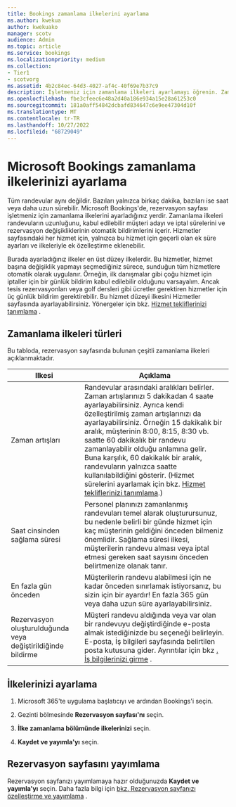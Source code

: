 ```yaml
---
title: Bookings zamanlama ilkelerini ayarlama
ms.author: kwekua
author: kwekuako
manager: scotv
audience: Admin
ms.topic: article
ms.service: bookings
ms.localizationpriority: medium
ms.collection:
- Tier1
- scotvorg
ms.assetid: 4b2c84ec-64d3-4027-af4c-40f69e7b37c9
description: İşletmeniz için zamanlama ilkeleri ayarlamayı öğrenin. Zamanlama ilkeleri randevuların uzunluğunun yanı sıra kabul edilebilir müşteri adayı ve iptal sürelerini içerir.
ms.openlocfilehash: fbe3cfeec6e48a2d40a186e934a15e28a61253c0
ms.sourcegitcommit: 181a0aff54842dcbafd834647c6e9ee47304d10f
ms.translationtype: MT
ms.contentlocale: tr-TR
ms.lasthandoff: 10/27/2022
ms.locfileid: "68729049"
---
```

# <a name="set-your-microsoft-bookings-scheduling-policies"></a>Microsoft Bookings zamanlama ilkelerinizi ayarlama

Tüm randevular aynı değildir. Bazıları yalnızca birkaç dakika, bazıları ise saat veya daha uzun sürebilir. Microsoft Bookings'de, rezervasyon sayfası işletmeniz için zamanlama ilkelerini ayarladığınız yerdir. Zamanlama ilkeleri randevuların uzunluğunu, kabul edilebilir müşteri adayı ve iptal sürelerini ve rezervasyon değişikliklerinin otomatik bildirimlerini içerir. Hizmetler sayfasındaki her hizmet için, yalnızca bu hizmet için geçerli olan ek süre ayarları ve ilkeleriyle ek özelleştirme eklenebilir.

Burada ayarladığınız ilkeler en üst düzey ilkelerdir. Bu hizmetler, hizmet başına değişiklik yapmayı seçmediğiniz sürece, sunduğun tüm hizmetlere otomatik olarak uygulanır. Örneğin, ilk danışmalar gibi çoğu hizmet için iptaller için bir günlük bildirim kabul edilebilir olduğunu varsayalım. Ancak tesis rezervasyonları veya golf dersleri gibi ücretler gerektiren hizmetler için üç günlük bildirim gerektirebilir. Bu hizmet düzeyi ilkesini Hizmetler sayfasında ayarlayabilirsiniz. Yönergeler için bkz. [Hizmet tekliflerinizi tanımlama](define-service-offerings.md) .

## <a name="types-of-scheduling-policies"></a>Zamanlama ilkeleri türleri

Bu tabloda, rezervasyon sayfasında bulunan çeşitli zamanlama ilkeleri açıklanmaktadır.

| Ilkesi | Açıklama |
|---|---|
| Zaman artışları | Randevular arasındaki aralıkları belirler. Zaman artışlarınızı 5 dakikadan 4 saate ayarlayabilirsiniz. Ayrıca kendi özelleştirilmiş zaman artışlarınızı da ayarlayabilirsiniz. Örneğin 15 dakikalık bir aralık, müşterinin 8:00, 8:15, 8:30 vb. saatte 60 dakikalık bir randevu zamanlayabilir olduğu anlamına gelir. Buna karşılık, 60 dakikalık bir aralık, randevuların yalnızca saatte kullanılabildiğini gösterir. (Hizmet sürelerini ayarlamak için bkz. [Hizmet tekliflerinizi tanımlama](define-service-offerings.md).) |
| Saat cinsinden sağlama süresi | Personel planınızı zamanlanmış randevuları temel alarak oluşturursunuz, bu nedenle belirli bir günde hizmet için kaç müşterinin geldiğini önceden bilmeniz önemlidir. Sağlama süresi ilkesi, müşterilerin randevu alması veya iptal etmesi gereken saat sayısını önceden belirtmenize olanak tanır. |
| En fazla gün önceden | Müşterilerin randevu alabilmesi için ne kadar önceden sınırlamak istiyorsanız, bu sizin için bir ayardır! En fazla 365 gün veya daha uzun süre ayarlayabilirsiniz. |
| Rezervasyon oluşturulduğunda veya değiştirildiğinde bildirme | Müşteri randevu aldığında veya var olan bir randevuyu değiştirdiğinde e-posta almak istediğinizde bu seçeneği belirleyin. E-posta, İş bilgileri sayfasında belirtilen posta kutusuna gider. Ayrıntılar için bkz [. İş bilgilerinizi girme](enter-business-information.md) . |

## <a name="set-your-policies"></a>İlkelerinizi ayarlama

1. Microsoft 365'te uygulama başlatıcıyı ve ardından Bookings'i seçin.

1. Gezinti bölmesinde **Rezervasyon sayfası'nı** seçin.

1. **İlke zamanlama bölümünde ilkelerinizi** seçin.

1. **Kaydet ve yayımla'yı** seçin.

## <a name="publish-the-booking-page"></a>Rezervasyon sayfasını yayımlama

Rezervasyon sayfanızı yayımlamaya hazır olduğunuzda **Kaydet ve yayımla'yı** seçin. Daha fazla bilgi için [bkz. Rezervasyon sayfanızı özelleştirme ve yayımlama](customize-booking-page.md) .

